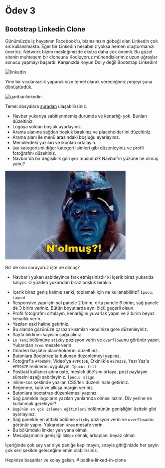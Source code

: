 # Ödev 3

## Bootstrap Linkedin Clone

Günümüzde iş hayatının Facebook'u, biznısınızın göbeği olan Linkedin çok sık kullanılmakta. Eğer bir Linkedin hesabınız yoksa hemen oluşturmanızı öneririz. Network bizim mesleğimizde ekstra daha çok önemli. Bu güzel sitenin muhteşem bir cloneunu Kodluyoruz mühendislerimiz uzun uğraşlar sonucu yapmayı başardı. Karşınızda Koyun Dolly değil Bootstrap Linkedin!

![linkedin](https://github.com/Kodluyoruz/taskforce/raw/main/bootstrap/odev3/figures/linkedin.gif)

Yine bir vicdansızlık yaparak size temel olarak vereceğimiz projeyi şuna dönüştürdük.

![garibanlinkedin](https://github.com/Kodluyoruz/taskforce/raw/main/bootstrap/odev3/figures/garibanlinkedin.gif)

Temel dosyalara [şuradan](https://drive.google.com/drive/folders/1lfKEULLlx_4jUti8sL2WaZQVz6P5F5hc?usp=sharing) ulaşabilirsiniz.

- Navbar yukarıya sabitlenmemiş durumda ve kenarlığı yok. Bunları düzeltiniz.
- Logoya soldan boşluk ayarlayınız.
- Arama alanına sağdan boşluk bırakınız ve placeholder'ini düzeltiniz.
- Arama alanı ile menü arasındaki boşluğu ayarlayınız.
- Menülerdeki yazıları ve ikonları ortalayın.
- `Ben` kategorisini diğer kategori isimleri gibi düzenleyiniz ve profil fotoğrafını düzeltiniz.
- Navbar'da bir değişiklik görüyor musunuz? Navbar'ın yüzüne ne olmuş yahu?

![nolmus](https://raw.githubusercontent.com/Kodluyoruz/taskforce/main/bootstrap/odev3/figures/nolmus.jpg)

Biz de onu soruyoruz işte ne olmuş?

* Navbar'ı yukarı sabitleyince fark etmişsinizdir ki içerik biraz yukarıda kalıyor. O yüzden yukarıdan biraz boşluk bırakın.
- İçerik biraz geniş kalmış sanki, toplamak için ne kullanabiliriz? `İpucu: Layout`
- Responsive yapı için sol panele 2 birim, orta panele 6 birim, sağ panele de 3 birim veriniz. Bütün boyutlarda aynı ölçü geçerli olsun.
- Profil fotoğrafını ortalayın, kenarlığını yuvarlak yapın ve 2 birim beyaz kenarlık verin.
- Yazıları eski haline getiriniz.
- Bu alanda gözünüze çarpan kısımları kendinize göre düzenleyiniz.
- Sayfa bildirimi sayısını sağa alınız.
- `En Yeni` bölümüne `sticky` pozisyon verin ve `overflow`unu görünür yapın. Yukarıdan `4rem` mesafe verin.
- Gönderi başlatın placeholderını düzeltiniz.
- Butonlara Bootstrap'ta bulunan düzenlemeyi yapınız.
- Fotoğraf'a `#70B5F9`, Video'ya `#7FC15E`, Etkinlik'e `#E7A33E`, Yazı Yaz'a `#F5987E` renklerini uygulayın. `İpucu: fill`
- Posttaki kullanıcı adını üste, meslek title'sını ortaya, post paylaşım süresini aşağı sabitleyiniz. `İpucu: align`
- inline-css şeklinde yazılan CSS'leri düzenli hale getiriniz.
- Beğenme, kalp ve alkışa margin veriniz.
- Butonlara bootstrap düzenlemesi yapınız.
- Sağ panelde logoların yazıları yanlarında olması lazım. Div yerine ne kullanmak gerekiyor?
- `Bugünün en çok izlenen eğitimleri` bölümünün genişliğini üstteki gibi ayarlayınız.
- Sağ panelde en alttaki bölüme `sticky` pozisyon verin ve `overflow`unu görünür yapın. Yukarıdan `4rem` mesafe verin.
- Bu bölümdeki linkler yan yana olmalı.
- Mesajlaşmanın genişliği `300px` olmalı, arkaplanı beyaz olmalı.

İçeriğinde çok şey var diye paniğe kapılmayın, sırayla gittiğinizde her şeyin çok seri şekilde geleceğine emin olabilirsiniz.

Hepinize başarılar ve kolay gelsin.
#   p a t i k a - l i n k e d - i n - c l o n e 
 
 